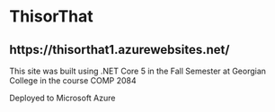 <h1>ThisorThat</h1>
<h2>https://thisorthat1.azurewebsites.net/</h2>
<p>This site was built using .NET Core 5 in the Fall Semester at Georgian College in the course COMP 2084</p>
<p>Deployed to Microsoft Azure</p>
